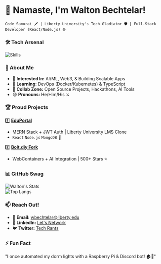 # 👋 Namaste, I'm Walton Bechtelar!  
`Code Samurai 🗡️ | Liberty University's Tech Gladiator 🛡️ | Full-Stack Developer (React/Node.js) 🌐`  

### 🛠️ **Tech Arsenal**  
![Skills](https://skillicons.dev/icons?i=react,nodejs,js,firebase,mongodb,git,github,vscode)  

### 🎯 **About Me**  
- 👀 **Interested In:** AI/ML, Web3, & Building Scalable Apps  
- 🌱 **Learning:** DevOps (Docker/Kubernetes) & TypeScript  
- 💞️ **Collab Zone:** Open Source Projects, Hackathons, AI Tools  
- 😄 **Pronouns:** He/Him/His ⚔️  

### 🏆 **Proud Projects**  
1️⃣ **[EduPortal](https://github.com/BechtelarWalton/edu-portal)**  
   - MERN Stack + JWT Auth | Liberty University LMS Clone  
   - `React` `Node.js` `MongoDB` 🚀  

2️⃣ **[Bolt.diy Fork](https://github.com/BechtelarWalton/bolt.diy)**  
   - WebContainers + AI Integration | 500+ Stars ⭐  

### 📊 **GitHub Swag**  
![Walton's Stats](https://github-readme-stats.vercel.app/api?username=BechtelarWalton&show_icons=true&theme=vision-friendly-dark)  
![Top Langs](https://github-readme-stats.vercel.app/api/top-langs/?username=BechtelarWalton&layout=compact&hide=html,css)  

### 📫 **Reach Out!**  
- 💌 **Email:** wbechtelar@liberty.edu  
- 🔗 **LinkedIn:** [Let's Network](https://linkedin.com/in/wbechtelar)  
- 🐦 **Twitter:** [Tech Rants](https://twitter.com/wbechtelar_dev)  

### ⚡ **Fun Fact**  
"I once automated my dorm lights with a Raspberry Pi & Discord bot! 🏠🤖"  
